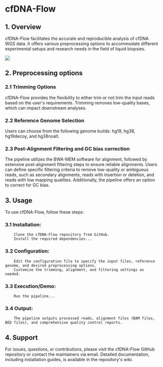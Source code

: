 # cfDNA-Flow


## 1. Overview
cfDNA-Flow facilitates the accurate and reproducible analysis of cfDNA WGS data. It offers various preprocessing options to accommodate different experimental setups and research needs in the field of liquid biopsies. 

![](/Users/ivna/00_projects/cfDNA-Flow/workflow.png)

## 2. Preprocessing options
### 2.1 Trimming Options
cfDNA-Flow provides the flexibility to either trim or not trim the input reads based on the user's requirements. Trimming removes low-quality bases, which can impact downstream analyses.

### 2.2 Reference Genome Selection
Users can choose from the following genome builds: hg19, hg38, hg19decoy, and hg38noalt.

### 2.3 Post-Alignment Filtering and GC bias correction
The pipeline utilizes the BWA-MEM software for alignment, followed by extensive post-alignment filtering steps to ensure reliable alignments. Users can define specific filtering criteria to remove low-quality or ambiguous reads, such as secondary alignments, reads with insertion or deletion, and reads with low mapping qualities. Additionally, the pipeline offers an option to correct for GC bias.

## 3. Usage
To use cfDNA-Flow, follow these steps:

### 3.1 Installation:
        Clone the cfDNA-Flow repository from GitHub.
        Install the required dependencies...
### 3.2 Configuration:
        Edit the configuration file to specify the input files, reference genome, and desired preprocessing options.
        Customize the trimming, alignment, and filtering settings as needed.
### 3.3 Execution/Demo:
        Run the pipeline...
### 3.4 Output:
        The pipeline outputs processed reads, alignment files (BAM files, BED files), and comprehensive quality control reports.

## 4. Support
For issues, questions, or contributions, please visit the cfDNA-Flow GitHub repository or contact the maintainers via email. Detailed documentation, including installation guides, is available in the repository's wiki.
